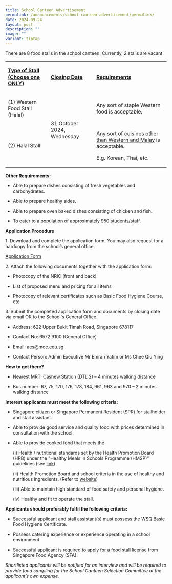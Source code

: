 ```yaml
---
title: School Canteen Advertisement
permalink: /announcements/school-canteen-advertisement/permalink/
date: 2024-09-24
layout: post
description: ""
image: ""
variant: tiptap
---
```

<p>There are 8 food stalls in the school canteen. Currently, 2 stalls are
vacant.</p>
<table style="minWidth: 75px">
<colgroup>
<col>
<col>
<col>
</colgroup>
<tbody>
<tr>
<td rowspan="1" colspan="1">
<p><strong><u>Type of Stall (Choose one ONLY)</u></strong>
</p>
</td>
<td rowspan="1" colspan="1">
<p><strong><u>Closing Date</u></strong>
</p>
</td>
<td rowspan="1" colspan="1">
<p><strong><u>Requirements</u></strong>
</p>
</td>
</tr>
<tr>
<td rowspan="1" colspan="1">
<p>(1) Western Food Stall (Halal)</p>
</td>
<td rowspan="2" colspan="1">
<p>31 October 2024, Wednesday</p>
</td>
<td rowspan="1" colspan="1">
<p>Any sort of staple Western food is acceptable.</p>
</td>
</tr>
<tr>
<td rowspan="1" colspan="1">
<p>(2) Halal Stall</p>
</td>
<td rowspan="1" colspan="1">
<p>Any sort of cuisines <u>other than Western and Malay</u> is acceptable.</p>
<p>E.g. Korean, Thai, etc.</p>
</td>
</tr>
</tbody>
</table>
<p><strong>Other Requirements:</strong>
</p>
<ul data-tight="true" class="tight">
<li>
<p>Able to prepare dishes consisting of fresh vegetables and carbohydrates.</p>
</li>
<li>
<p>Able to prepare healthy sides.</p>
</li>
<li>
<p>Able to prepare oven baked dishes consisting of chicken and fish.</p>
</li>
<li>
<p>To cater to a population of approximately 950 students/staff.</p>
</li>
</ul>
<p><strong>Application Procedure</strong>
</p>
<p>1. Download and complete the application form. You may also request for
a hardcopy from the school’s general office.</p>
<p><a href="/files/Canteen_Stall_Application.pdf" rel="noopener noreferrer nofollow" target="_blank">Application Form</a>
</p>
<p>2. Attach the following documents together with the application form:</p>
<ul data-tight="true" class="tight">
<li>
<p>Photocopy of the NRIC (front and back)</p>
</li>
<li>
<p>List of proposed menu and pricing for all items</p>
</li>
<li>
<p>Photocopy of relevant certificates such as Basic Food Hygiene Course,
etc</p>
</li>
</ul>
<p>3. Submit the completed application form and documents by closing date
via email OR to the School's General Office.</p>
<ul data-tight="true" class="tight">
<li>
<p>Address: 622 Upper Bukit Timah Road, Singapore 678117</p>
</li>
<li>
<p>Contact No: 6572 9100 (General Office)</p>
</li>
<li>
<p>Email: <a href="mailto:aes@moe.edu.sg" rel="noopener noreferrer nofollow" target="_blank">aes@moe.edu.sg</a>
</p>
</li>
<li>
<p>Contact Person: Admin Executive Mr Emran Yatim or Ms Chee Qiu Ying</p>
</li>
</ul>
<p><strong>How to get there?</strong>
</p>
<ul data-tight="true" class="tight">
<li>
<p>Nearest MRT: Cashew Station (DTL 2) – 4 minutes walking distance</p>
</li>
<li>
<p>Bus number: 67, 75, 170, 176, 178, 184, 961, 963 and 970 – 2 minutes walking
distance</p>
</li>
</ul>
<p><strong>Interest applicants must meet the following criteria:</strong>
</p>
<ul data-tight="true" class="tight">
<li>
<p>Singapore citizen or Singapore Permanent Resident (SPR) for stallholder
and stall assistant.</p>
</li>
<li>
<p>Able to provide good service and quality food with prices determined in
consultation with the school.</p>
</li>
<li>
<p>Able to provide cooked food that meets the</p>
<p>(i) Health / nutritional standards set by the Health Promotion Board (HPB)
under the "Healthy Meals in Schools Programme (HMSP)" guidelines (see
<a href="https://www.hpb.gov.sg/schools/school-programmes/healthy-meals-in-schools-programme" rel="noopener noreferrer nofollow" target="_blank">link</a>)</p>
<p>(ii) Health Promotion Board and school criteria in the use of healthy
and nutritious ingredients. (Refer to <a href="https://www.sfa.gov.sg/food-retail/safe-food-practices-guidelines/safe-food-practices-guidelines" rel="noopener noreferrer nofollow" target="_blank">website</a>)</p>
<p>(iii) Able to maintain high standard of food safety and personal hygiene.</p>
<p>(iv) Healthy and fit to operate the stall.</p>
</li>
</ul>
<p><strong>Applicants should preferably fulfil the following criteria:</strong>
</p>
<ul data-tight="true" class="tight">
<li>
<p>Successful applicant and stall assistant(s) must possess the WSQ Basic
Food Hygiene Certificate.</p>
</li>
<li>
<p>Possess catering experience or experience operating in a school environment.</p>
</li>
<li>
<p>Successful applicant is required to apply for a food stall license from
Singapore Food Agency (SFA).</p>
</li>
</ul>
<p><em>Shortlisted applicants will be notified for an interview and will be required to provide food sampling for the School Canteen Selection Committee at the applicant’s own expense.</em>
</p>
